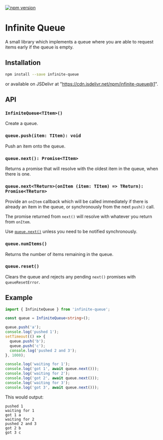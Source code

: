 [![npm version](https://badge.fury.io/js/infinite-queue.svg)](https://badge.fury.io/js/infinite-queue)

# Infinite Queue

A small library which implements a queue where you are able to request items early if the queue is empty.

## Installation

```sh
npm install --save infinite-queue
```

or available on JSDelivr at "https://cdn.jsdelivr.net/npm/infinite-queue@1".

## API

### `InfiniteQueue<TItem>()`

Create a queue.

### `queue.push(item: TItem): void`

Push an item onto the queue.

### `queue.next(): Promise<TItem>`

Returns a promise that will resolve with the oldest item in the queue, when there is one.

### `queue.next<TReturn>(onItem (item: TItem) => TReturn): Promise<TReturn>`

Provide an `onItem` callback which will be called immediately if there is already an item in the queue, or synchronously from the next `push()` call.

The promise returned from `next()` will resolve with whatever you return from `onItem`.

Use [`queue.next()`](#queuenext-promisetitem) unless you need to be notified synchronously.

### `queue.numItems()`

Returns the number of items remaining in the queue.

### `queue.reset()`

Clears the queue and rejects any pending `next()` promises with `queueResetError`.

## Example

```ts
import { InfiniteQueue } from 'infinite-queue';

const queue = InfiniteQueue<string>();

queue.push('a');
console.log('pushed 1');
setTimeout(() => {
  queue.push('b');
  queue.push('c');
  console.log('pushed 2 and 3');
}, 1000);

console.log('waiting for 1');
console.log('got 1', await queue.next()));
console.log('waiting for 2');
console.log('got 2', await queue.next()));
console.log('waiting for 3');
console.log('got 3', await queue.next()));
```

This would output:

```
pushed 1
waiting for 1
got 1 a
waiting for 2
pushed 2 and 3
got 2 b
got 3 c
```
